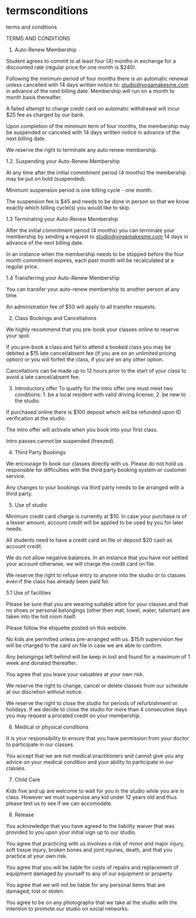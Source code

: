 # termsconditions
terms and conditions

TERMS AND CONDITIONS

 1. Auto-Renew Membership

Student agrees to commit to at least four (4) months in exchange for a discounted rate (regular price for one month is $240).

Following the minimum period of four months there is an automatic renewal unless cancelled with 14 days written notice to: studio@yogamakesme.com in advance of the next billing date. Membership will run on a month to month basis thereafter.

A failed attempt to charge credit card on automatic withdrawal will incur $25 fee as charged by our bank.

Upon completion of the minimum term of four months, the membership may be suspended or canceled with 14 days written notice in advance of the next billing date.

 

We reserve the right to terminate any auto renew membership.

 

1.2. Suspending your Auto-Renew Membership

At any time after the initial commitment period (4 months) the membership may be put on hold (suspended). 

Minimum suspension period is one billing cycle - one month. 

The suspension fee is $45 and needs to be done in person so that we know exactly which billing cycle(s) you would like to skip. 

 

1.3 Terminating your Auto-Renew Membership

After the initial commitment period (4 months) you can terminate your membership by sending a request to studio@yogamakesme.com 14 days in advance of the next billing date. 

In an instance when the membership needs to be stopped before the four month commitment expires, each past month will be recalculated at a regular price.

 

1.4 Transferring your Auto-Renew Membership

You can transfer your auto-renew membership to another person at any time.

An administration fee of $50 will apply to all transfer requests.

 

2. Class Bookings and Cancellations

We highly recommend that you pre-book your classes online to reserve your spot.

If you pre-book a class and fail to attend a booked class you may be debited a $15 late cancel/absent fee (if you are on an unlimited pricing option) or you will forfeit the class, if you are on any other option.

Cancellations can be made up to 12 hours prior to the start of your class to avoid a late cancel/absent fee.

 

3. Introductory offer
To qualify for the intro offer one must meet two conditions: 1. be a local resident with valid driving license; 2. be new to the studio. 

If purchased online there is $100 deposit which will be refunded upon ID verification at the studio. 

The intro offer will activate when you book into your first class.

Intro passes cannot be suspended (freezed). 

 

4. Third Party Bookings

We encourage to book our classes directly with us. Please do not hold us responsible for difficulties with the third party booking system or customer service.

Any changes to your bookings via third party needs to be arranged with a third party.

 

5. Use of studio 

Minimum credit card charge is currently at $10. In case your purchase is of a lesser amount, account credit will be applied to be used by you for later needs.

All students need to have a credit card on file or deposit $20 cash as account credit.

We do not allow negative balances. In an instance that you have not settled your account otherwise, we will charge the credit card on file.

We reserve the right to refuse entry to anyone into the studio or to classes even if the class has already been paid for.

 

5.1 Use of facilities

Please be sure that you are wearing suitable attire for your classes and that no shoes or personal belongings (other then mat, towel, water, talisman) are taken into the hot room itself.

Please follow the etiquette posted on this website.

No kids are permitted unless pre-arranged with us. $15/h supervision fee will be charged to the card on file in case we are able to confirm.

Any belongings left behind will be keep in lost and found for a maximum of 1 week and donated thereafter. 

You agree that you leave your valuables at your own risk.

We reserve the right to change, cancel or delete classes from our schedule at our discretion without notice.

We reserve the right to close the studio for periods of refurbishment or holidays. If we decide to close the studio for more than 4 consecutive days you may request a prorated credit on your membership.

 

6. Medical or physical conditions

It is your responsibility to ensure that you have permission from your doctor to participate in our classes.

You accept that we are not medical practitioners and cannot give you any advice on your medical condition and your ability to participate in our classes.

 

7. Child Care

Kids five and up are welcome to wait for you in the studio while you are in class. However we must supervise any kid under 12 years old and thus please text us to see if we can accomodate.  

 

8. Release

You acknowledge that you have agreed to the liability waiver that was provided to you upon your initial sign up to our studio.

You agree that practicing with us involves a risk of minor and major injury, soft tissue injury, broken bones and joint injuries, death, and that you practice at your own risk.

You agree that you will be liable for costs of repairs and replacement of equipment damaged by yourself to any of our equipment or property.

You agree that we will not be liable for any personal items that are damaged, lost or stolen.

You agree to be on any photographs that we take at the studio with the intention to promote our studio on social networks.

 
